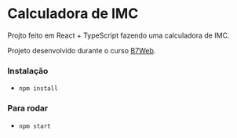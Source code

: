 # Calculadora de IMC

Projto feito em React + TypeScript fazendo uma calculadora de IMC.

Projeto desenvolvido durante o curso [B7Web](https://b7web.com.br).

### Instalação
- `npm install`

### Para rodar
- `npm start`